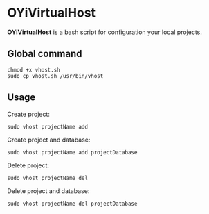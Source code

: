 OYiVirtualHost
====================

**OYiVirtualHost** is a bash script for configuration your local projects.

## Global command

```
chmod +x vhost.sh
sudo cp vhost.sh /usr/bin/vhost
```

## Usage

Create project:
```
sudo vhost projectName add
```

Create project and database:
```
sudo vhost projectName add projectDatabase
```


Delete project:
```
sudo vhost projectName del
```

Delete project and database:
```
sudo vhost projectName del projectDatabase
```